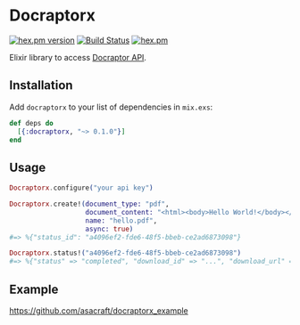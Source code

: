 # Docraptorx
[![hex.pm version](https://img.shields.io/hexpm/v/docraptorx.svg)](https://hex.pm/packages/docraptorx)
[![Build Status](https://travis-ci.org/asacraft/docraptorx.png?branch=master)](https://travis-ci.org/asacraft/docraptorx)
[![hex.pm](https://img.shields.io/hexpm/l/docraptorx.svg)](https://github.com/asacraft/docraptorx/blob/master/LICENSE)

Elixir library to access [Docraptor API](https://docraptor.com/documentation).

## Installation

Add `docraptorx` to your list of dependencies in `mix.exs`:

```elixir
def deps do
  [{:docraptorx, "~> 0.1.0"}]
end
```

## Usage

```elixir
Docraptorx.configure("your api key")

Docraptorx.create!(document_type: "pdf",
                   document_content: "<html><body>Hello World!</body></html>"
                   name: "hello.pdf",
                   async: true)
#=> %{"status_id": "a4096ef2-fde6-48f5-bbeb-ce2ad6873098"}

Docraptorx.status!("a4096ef2-fde6-48f5-bbeb-ce2ad6873098")
#=> %{"status" => "completed", "download_id" => "...", "download_url" => "...", "number_of_pages" => 1}
```

## Example

https://github.com/asacraft/docraptorx_example
